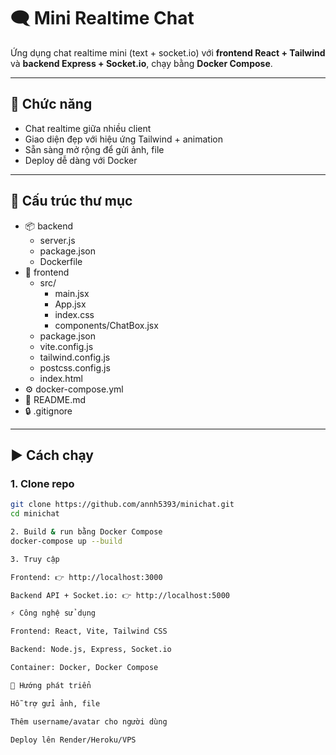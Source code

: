 # 🗨️ Mini Realtime Chat

Ứng dụng chat realtime mini (text + socket.io) với **frontend React + Tailwind** và **backend Express + Socket.io**, chạy bằng **Docker Compose**.  

---

## 🚀 Chức năng
- Chat realtime giữa nhiều client
- Giao diện đẹp với hiệu ứng Tailwind + animation
- Sẵn sàng mở rộng để gửi ảnh, file
- Deploy dễ dàng với Docker

---

## 📂 Cấu trúc thư mục
- 📦 backend  
  - server.js  
  - package.json  
  - Dockerfile  
- 🎨 frontend  
  - src/  
    - main.jsx  
    - App.jsx  
    - index.css  
    - components/ChatBox.jsx  
  - package.json  
  - vite.config.js  
  - tailwind.config.js  
  - postcss.config.js  
  - index.html  
- ⚙️ docker-compose.yml  
- 📝 README.md  
- 🔒 .gitignore  


---

## ▶️ Cách chạy

### 1. Clone repo
```bash
git clone https://github.com/annh5393/minichat.git
cd minichat

2. Build & run bằng Docker Compose
docker-compose up --build

3. Truy cập

Frontend: 👉 http://localhost:3000

Backend API + Socket.io: 👉 http://localhost:5000

⚡ Công nghệ sử dụng

Frontend: React, Vite, Tailwind CSS

Backend: Node.js, Express, Socket.io

Container: Docker, Docker Compose

📌 Hướng phát triển

Hỗ trợ gửi ảnh, file

Thêm username/avatar cho người dùng

Deploy lên Render/Heroku/VPS
